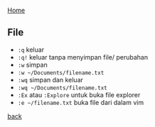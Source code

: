 [Home](../)

## File
- `:q` keluar
- `:q!` keluar tanpa menyimpan file/ perubahan
- `:w` simpan
- `:w ~/Documents/filename.txt`
- `:wq` simpan dan keluar
- `:wq ~/Documents/filename.txt`
- `:Ex` atau `:Explore` untuk buka file explorer
- `:e ~/filename.txt` buka file dari dalam vim

[back](./)
